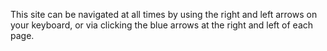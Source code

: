 This site can be navigated at all times by using the right and left arrows on your keyboard, or via clicking the blue arrows at the right and left of each page.